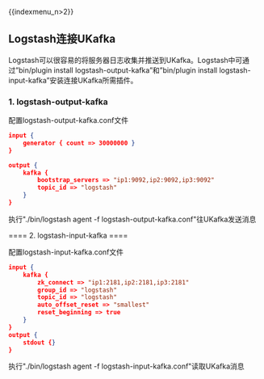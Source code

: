 {{indexmenu_n>2}}

## Logstash连接UKafka

Logstash可以很容易的将服务器日志收集并推送到UKafka。Logstash中可通过”bin/plugin install
logstash-output-kafka”和”bin/plugin install
logstash-input-kafka”安装连接UKafka所需插件。

### 1. logstash-output-kafka

配置logstash-output-kafka.conf文件

``` json
input {
    generator { count => 30000000 }
}

output {
    kafka {
        bootstrap_servers => "ip1:9092,ip2:9092,ip3:9092"
        topic_id => "logstash"
    }
}
```

执行"./bin/logstash agent -f logstash-output-kafka.conf"往UKafka发送消息

==== 2. logstash-input-kafka ====

配置logstash-input-kafka.conf文件

``` json
input {
    kafka {
        zk_connect => "ip1:2181,ip2:2181,ip3:2181"
        group_id => "logstash"
        topic_id => "logstash"
        auto_offset_reset => "smallest"
        reset_beginning => true
    }
}
output {
    stdout {}
}

```

执行"./bin/logstash agent -f logstash-input-kafka.conf"读取UKafka消息
